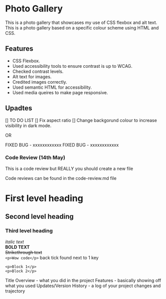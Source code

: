 # Photo Gallery
This is a photo gallery that showcases my use of CSS flexbox and alt text.
This is a photo gallery based on a specific colour scheme using HTML and CSS. 

## Features
- CSS Flexbox.
- Used accessibility tools to ensure contrast is up to WCAG.
- Checked contrast levels.
- Alt text for images.
- Credited images correctly.
- Used semantic HTML for accessibility.
- Used media queires to make page responsive.

## Upadtes
[] TO DO LIST
[] Fix aspect ratio
[] Change backgorund colour to increase visibility in dark mode.

OR 

FIXED BUG - xxxxxxxxxxxx
FIXED BUG - xxxxxxxxxxxx

### Code Review (14th May)
This is a code review but REALLY you should create a new file

Code reviews can be found in the code-review.md file

# First level heading
## Second level heading
### Third level heading
*italic text*<br>
**BOLD TEXT**<br>
~~Strikethrough text~~<br>
`<p>Wow code</p>` back tick found next to 1 key
```
<p>Block 1</p>
<p>Block 2</p>
```

Title
Overview - what you did in the project
Features - basically showing off what you used
Updates/Version History - a log of your project changes and trajectory